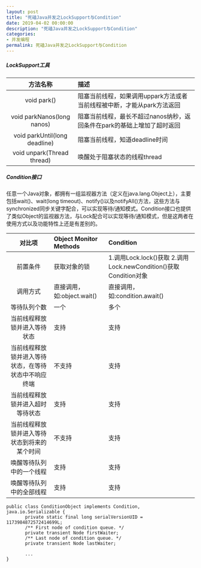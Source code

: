 ```yaml
---
layout: post
title: "死磕Java并发之LockSupport与Condition"
date: 2019-04-02 00:00:00
description: "死磕Java并发之LockSupport与Condition"
categories:
- 并发编程
permalink: 死磕Java并发之LockSupport与Condition
---
```



##### LockSupport工具

|方法名称|描述|
|:--:|:--|
|void park()|阻塞当前线程，如果调用uppark方法或者当前线程被中断，才能从park方法返回|
|void parkNanos(long nanos)|阻塞当前线程，最长不超过nanos纳秒，返回条件在park的基础上增加了超时返回|
|void parkUntil(long deadline)|阻塞当前线程，知道deadline时间|
|void unpark(Thread thread)|唤醒处于阻塞状态的线程thread|

##### Condition接口

任意一个Java对象，都拥有一组监视器方法（定义在java.lang.Object上），主要包括wait()、wait(long timeout)、notify()以及notifyAll()方法，这些方法与synchronized同步关键字配合，可以实现等待/通知模式。Condition接口也提供了类似Object的监视器方法，与Lock配合可以实现等待/通知模式，但是这两者在使用方式以及功能特性上还是有差别的。

|对比项|Object Monitor Methods|Condition|
|:--:|:--|:--|
|前置条件|获取对象的锁|1.调用Lock.lock()获取  2.调用Lock.newCondition()获取Condition对象|
|调用方式|直接调用，如:object.wait()|直接调用，如:condition.await()|
|等待队列个数|一个|多个|
|当前线程释放锁并进入等待状态|支持|支持|
|当前线程释放锁并进入等待状态，在等待状态中不响应终端|不支持|支持|
|当前线程释放锁并进入超时等待状态|支持|支持|
|当前线程释放锁并进入等待状态到将来的某个时间|不支持|支持|
|唤醒等待队列中的一个线程|支持|支持|
|唤醒等待队列中的全部线程|支持|支持|

```vim
public class ConditionObject implements Condition, java.io.Serializable {
       private static final long serialVersionUID = 1173984872572414699L;
       /** First node of condition queue. */
       private transient Node firstWaiter;
       /** Last node of condition queue. */
       private transient Node lastWaiter;

       ...
}       
```
